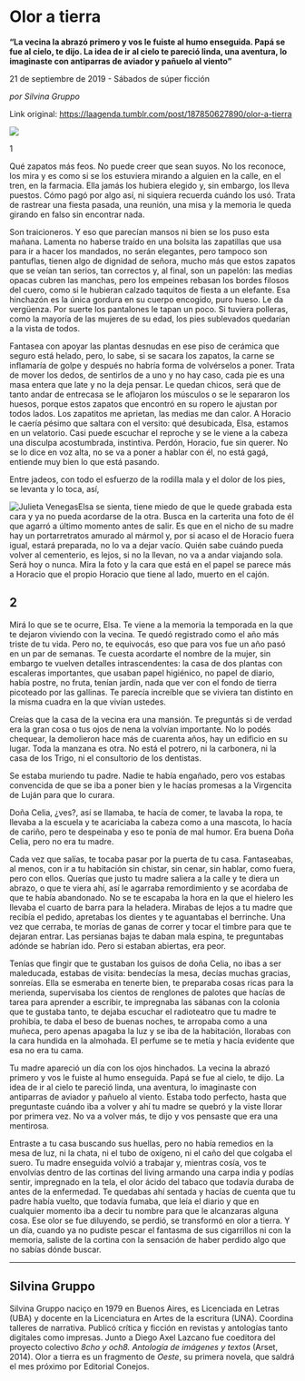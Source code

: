 # Olor a tierra

**“La vecina la abrazó primero y vos le fuiste al humo enseguida. Papá se fue al cielo, te dijo. La idea de ir al cielo te pareció linda, una aventura, lo imaginaste con antiparras de aviador y pañuelo al viento”**

21 de septiembre de 2019 - Sábados de súper ficción

_por Silvina Gruppo_

Link original: https://laagenda.tumblr.com/post/187850627890/olor-a-tierra

![](https://64.media.tumblr.com/2606fa00feca5dfe3e26f446b2329807/c4b5edecaf332dbc-9d/s500x750/d79f7776edc4e1c124969c77a0d9ff861ceb0d4b.jpg)

1

  
Qué zapatos más feos. No puede creer que sean suyos. No los reconoce, los mira y es como si se los estuviera mirando a alguien en la calle, en el tren, en la farmacia. Ella jamás los hubiera elegido y, sin embargo, los lleva puestos. Cómo pagó por algo así, ni siquiera recuerda cuándo los usó. Trata de rastrear una fiesta pasada, una reunión, una misa y la memoria le queda girando en falso sin encontrar nada.

Son traicioneros. Y eso que parecían mansos ni bien se los puso esta mañana. Lamenta no haberse traído en una bolsita las zapatillas que usa para ir a hacer los mandados, no serán elegantes, pero tampoco son pantuflas, tienen algo de dignidad de señora, mucho más que estos zapatos que se veían tan serios, tan correctos y, al final, son un papelón: las medias opacas cubren las manchas, pero los empeines rebasan los bordes filosos del cuero, como si le hubieran calzado taquitos de fiesta a un elefante. Esa hinchazón es la única gordura en su cuerpo encogido, puro hueso. Le da vergüenza. Por suerte los pantalones le tapan un poco. Si tuviera polleras, como la mayoría de las mujeres de su edad, los pies sublevados quedarían a la vista de todos. 

Fantasea con apoyar las plantas desnudas en ese piso de cerámica que seguro está helado, pero, lo sabe, si se sacara los zapatos, la carne se inflamaría de golpe y después no habría forma de volvérselos a poner. Trata de mover los dedos, de sentirlos de a uno y no hay caso, cada pie es una masa entera que late y no la deja pensar. Le quedan chicos, será que de tanto andar de entrecasa se le aflojaron los músculos o se le separaron los huesos, porque estos zapatos que encontró en su ropero le ajustan por todos lados. Los zapatitos me aprietan, las medias me dan calor. A Horacio le caería pésimo que saltara con el versito: qué desubicada, Elsa, estamos en un velatorio. Casi puede escuchar el reproche y se le viene a la cabeza una disculpa acostumbrada, instintiva. Perdón, Horacio, fue sin querer. No se lo dice en voz alta, no se va a poner a hablar con él, no está gagá, entiende muy bien lo que está pasando.

Entre jadeos, con todo el esfuerzo de la rodilla mala y el dolor de los pies, se levanta y lo toca, así, 

![Julieta Venegas](https://64.media.tumblr.com/88c35d796090fef0cb09519020d99c6d/c4b5edecaf332dbc-87/s250x400/8bf16203aa2750c57450b867a05203b3558e4007.jpg)Elsa se sienta, tiene miedo de que le quede grabada esta cara y ya no pueda acordarse de la otra. Busca en la carterita una foto de él que agarró a último momento antes de salir. Es que en el nicho de su madre hay un portarretratos amurado al mármol y, por si acaso el de Horacio fuera igual, estará preparada, no lo va a dejar vacío. Quién sabe cuándo pueda volver al cementerio, es lejos, si no la llevan, no va a andar viajando sola. Será hoy o nunca. Mira la foto y la cara que está en el papel se parece más a Horacio que el propio Horacio que tiene al lado, muerto en el cajón.


2
--

Mirá lo que se te ocurre, Elsa. Te viene a la memoria la temporada en la que te dejaron viviendo con la vecina. Te quedó registrado como el año más triste de tu vida. Pero no, te equivocás, eso que para vos fue un año pasó en un par de semanas. Te cuesta acordarte el nombre de la mujer, sin embargo te vuelven detalles intrascendentes: la casa de dos plantas con escaleras importantes, que usaban papel higiénico, no papel de diario, había postre, no fruta, tenían jardín, nada que ver con el fondo de tierra picoteado por las gallinas. Te parecía increíble que se viviera tan distinto en la misma cuadra en la que vivían ustedes. 

Creías que la casa de la vecina era una mansión. Te preguntás si de verdad era la gran cosa o tus ojos de nena la volvían importante. No lo podés chequear, la demolieron hace más de cuarenta años, hay un edificio en su lugar. Toda la manzana es otra. No está el potrero, ni la carbonera, ni la casa de los Trigo, ni el consultorio de los dentistas. 

Se estaba muriendo tu padre. Nadie te había engañado, pero vos estabas convencida de que se iba a poner bien y le hacías promesas a la Virgencita de Luján para que lo curara. 

Doña Celia, ¿ves?, así se llamaba, te hacía de comer, te lavaba la ropa, te llevaba a la escuela y te acariciaba la cabeza como a una mascota, lo hacía de cariño, pero te despeinaba y eso te ponía de mal humor. Era buena Doña Celia, pero no era tu madre.

Cada vez que salías, te tocaba pasar por la puerta de tu casa. Fantaseabas, al menos, con ir a tu habitación sin chistar, sin cenar, sin hablar, como fuera, pero con ellos. Querías que justo tu madre saliera a la calle y te diera un abrazo, o que te viera ahí, así le agarraba remordimiento y se acordaba de que te había abandonado. No se te escapaba la hora en la que el hielero les llevaba el cuarto de barra para la heladera. Mirabas de lejos a tu madre que recibía el pedido, apretabas los dientes y te aguantabas el berrinche. Una vez que cerraba, te morías de ganas de correr y tocar el timbre para que te dejaran entrar. Las persianas bajas te daban mala espina, te preguntabas adónde se habrían ido. Pero si estaban abiertas, era peor.

Tenías que fingir que te gustaban los guisos de doña Celia, no ibas a ser maleducada, estabas de visita: bendecías la mesa, decías muchas gracias, sonreías. Ella se esmeraba en tenerte bien, te preparaba cosas ricas para la merienda, supervisaba los cientos de renglones de palotes que hacías de tarea para aprender a escribir, te impregnaba las sábanas con la colonia que te gustaba tanto, te dejaba escuchar el radioteatro que tu madre te prohibía, te daba el beso de buenas noches, te arropaba como a una muñeca, pero apenas apagaba la luz y se iba de la habitación, llorabas con la cara hundida en la almohada. El perfume se te metía y hacía evidente que esa no era tu cama.

Tu madre apareció un día con los ojos hinchados. La vecina la abrazó primero y vos le fuiste al humo enseguida. Papá se fue al cielo, te dijo. La idea de ir al cielo te pareció linda, una aventura, lo imaginaste con antiparras de aviador y pañuelo al viento. Estaba todo perfecto, hasta que preguntaste cuándo iba a volver y ahí tu madre se quebró y la viste llorar por primera vez. No va a volver más, te dijo y vos pensaste que era una mentirosa.

Entraste a tu casa buscando sus huellas, pero no había remedios en la mesa de luz, ni la chata, ni el tubo de oxígeno, ni el caño del que colgaba el suero. Tu madre enseguida volvió a trabajar y, mientras cosía, vos te envolvías dentro de las cortinas del living armando una carpa india y podías sentir, impregnado en la tela, el olor ácido del tabaco que todavía duraba de antes de la enfermedad. Te quedabas ahí sentada y hacías de cuenta que tu padre había vuelto, que todavía fumaba, que leía el diario y que en cualquier momento iba a decir tu nombre para que le alcanzaras alguna cosa. Ese olor se fue diluyendo, se perdió, se transformó en olor a tierra. Y un día, cuando ya no pudiste pescar el fantasma de sus cigarrillos ni con la memoria, saliste de la cortina con la sensación de haber perdido algo que no sabías dónde buscar.







---

 Silvina Gruppo
---------------

Silvina Gruppo naciço en 1979 en Buenos Aires, es Licenciada en Letras (UBA) y docente en la Licenciatura en Artes de la escritura (UNA). Coordina talleres de narrativa. Publicó crítica y ficción en revistas y antologías tanto digitales como impresas. Junto a Diego Axel Lazcano fue coeditora del proyecto colectivo *8cho y och8. Antología de imágenes y textos*  (Arset, 2014). Olor a tierra es un fragmento de *Oeste*, su primera novela, que saldrá el mes próximo por Editorial Conejos.

